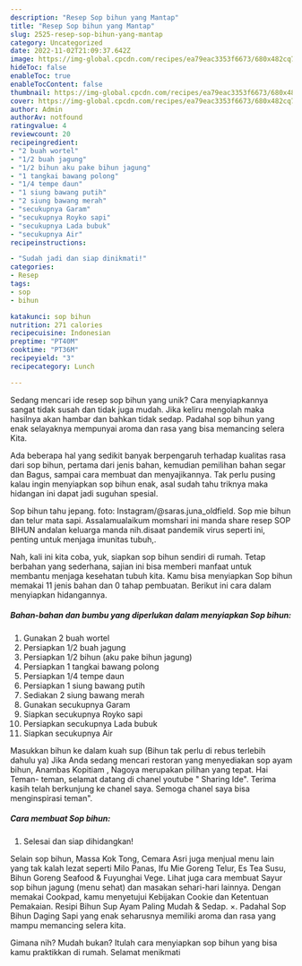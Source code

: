 ```yaml
---
description: "Resep Sop bihun yang Mantap"
title: "Resep Sop bihun yang Mantap"
slug: 2525-resep-sop-bihun-yang-mantap
category: Uncategorized
date: 2022-11-02T21:09:37.642Z
image: https://img-global.cpcdn.com/recipes/ea79eac3353f6673/680x482cq70/sop-bihun-foto-resep-utama.jpg
hideToc: false
enableToc: true
enableTocContent: false
thumbnail: https://img-global.cpcdn.com/recipes/ea79eac3353f6673/680x482cq70/sop-bihun-foto-resep-utama.jpg
cover: https://img-global.cpcdn.com/recipes/ea79eac3353f6673/680x482cq70/sop-bihun-foto-resep-utama.jpg
author: Admin
authorAv: notfound
ratingvalue: 4
reviewcount: 20
recipeingredient:
- "2 buah wortel"
- "1/2 buah jagung"
- "1/2 bihun aku pake bihun jagung"
- "1 tangkai bawang polong"
- "1/4 tempe daun"
- "1 siung bawang putih"
- "2 siung bawang merah"
- "secukupnya Garam"
- "secukupnya Royko sapi"
- "secukupnya Lada bubuk"
- "secukupnya Air"
recipeinstructions:

- "Sudah jadi dan siap dinikmati!"
categories:
- Resep
tags:
- sop
- bihun

katakunci: sop bihun 
nutrition: 271 calories
recipecuisine: Indonesian
preptime: "PT40M"
cooktime: "PT36M"
recipeyield: "3"
recipecategory: Lunch

---
```





Sedang mencari ide resep sop bihun yang unik? Cara menyiapkannya sangat tidak susah dan tidak juga mudah. Jika keliru mengolah maka hasilnya akan hambar dan bahkan tidak sedap. Padahal sop bihun yang enak selayaknya mempunyai aroma dan rasa yang bisa memancing selera Kita.





Ada beberapa hal yang sedikit banyak berpengaruh terhadap kualitas rasa dari sop bihun, pertama dari jenis bahan, kemudian pemilihan bahan segar dan Bagus, sampai cara membuat dan menyajikannya. Tak perlu pusing kalau ingin menyiapkan sop bihun enak,      asal sudah tahu triknya maka hidangan ini dapat jadi suguhan spesial.














Sop bihun tahu jepang. foto: Instagram/@saras.juna_oldfield. Sop mie bihun dan telur mata sapi. Assalamualaikum momshari ini manda share resep SOP BIHUN andalan keluarga manda nih.disaat pandemik virus seperti ini, penting untuk menjaga imunitas tubuh,.






Nah, kali ini kita coba, yuk, siapkan sop bihun sendiri di rumah. Tetap berbahan yang sederhana, sajian ini bisa memberi manfaat untuk membantu menjaga kesehatan tubuh kita. Kamu bisa menyiapkan Sop bihun memakai 11 jenis bahan dan 0 tahap pembuatan. Berikut ini cara dalam menyiapkan hidangannya.

<!--inarticleads1-->

##### Bahan-bahan dan bumbu yang diperlukan dalam menyiapkan Sop bihun:

1. Gunakan 2 buah wortel
1. Persiapkan 1/2 buah jagung
1. Persiapkan 1/2 bihun (aku pake bihun jagung)
1. Persiapkan 1 tangkai bawang polong
1. Persiapkan 1/4 tempe daun
1. Persiapkan 1 siung bawang putih
1. Sediakan 2 siung bawang merah
1. Gunakan secukupnya Garam
1. Siapkan secukupnya Royko sapi
1. Persiapkan secukupnya Lada bubuk
1. Siapkan secukupnya Air


Masukkan bihun ke dalam kuah sup (Bihun tak perlu di rebus terlebih dahulu ya) Jika Anda sedang mencari restoran yang menyediakan sop ayam bihun, Anambas Kopitiam , Nagoya merupakan pilihan yang tepat. Hai Teman- teman, selamat datang di chanel youtube &#34; Sharing Ide&#34;. Terima kasih telah berkunjung ke chanel saya. Semoga chanel saya bisa menginspirasi teman&#34;. 

<!--inarticleads2-->

##### Cara membuat Sop bihun:


1. Selesai dan siap dihidangkan!

Selain sop bihun, Massa Kok Tong, Cemara Asri juga menjual menu lain yang tak kalah lezat seperti Milo Panas, Ifu Mie Goreng Telur, Es Tea Susu, Bihun Goreng Seafood &amp; Fuyunghai Vege. Lihat juga cara membuat Sayur sop bihun jagung (menu sehat) dan masakan sehari-hari lainnya. Dengan memakai Cookpad, kamu menyetujui Kebijakan Cookie dan Ketentuan Pemakaian. Resipi Bihun Sup Ayam Paling Mudah &amp; Sedap. ×. Padahal Sop Bihun Daging Sapi yang enak seharusnya memiliki aroma dan rasa yang mampu memancing selera kita. 

Gimana nih? Mudah bukan? Itulah cara menyiapkan sop bihun yang bisa kamu praktikkan di rumah. Selamat menikmati
